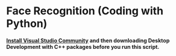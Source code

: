 # Face Recognition (Coding with Python)

#### [Install Visual Studio Community](https://visualstudio.microsoft.com/vs/community) and then downloading Desktop Development with C++ packages before you run this script.
